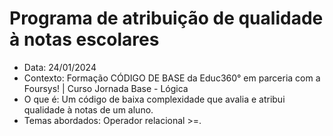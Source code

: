 # Programa de atribuição de qualidade à notas escolares

- Data: 24/01/2024
- Contexto: Formação CÓDIGO DE BASE da Educ360° em parceria com a Foursys! | Curso Jornada Base - Lógica
- O que é: Um código de baixa complexidade que avalia e atribui qualidade à notas de um aluno.
- Temas abordados: Operador relacional >=.

